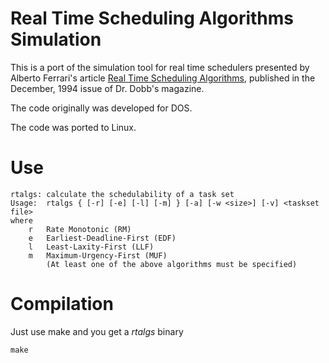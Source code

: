 # Real Time Scheduling Algorithms Simulation

This is a port of the simulation tool for real time schedulers presented by
Alberto Ferrari's article [Real Time Scheduling Algorithms](https://www.drdobbs.com/embedded-systems/real-time-scheduling-algorithms/184409363?pgno=10), published in the December, 1994 issue of Dr. Dobb's magazine.

The code originally was developed for DOS.

The code was ported to Linux.
 

# Use
    rtalgs: calculate the schedulability of a task set
    Usage:	rtalgs { [-r] [-e] [-l] [-m] } [-a] [-w <size>] [-v] <taskset file>
    where
        r	Rate Monotonic (RM)
        e	Earliest-Deadline-First (EDF)
        l	Least-Laxity-First (LLF)
        m	Maximum-Urgency-First (MUF)
            (At least one of the above algorithms must be specified)


# Compilation

Just use make and you get a *rtalgs* binary
    
	make

